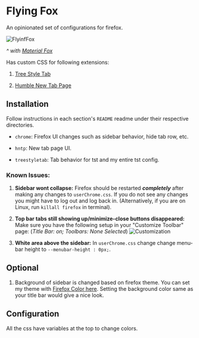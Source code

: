 # Flying Fox

An opinionated set of configurations for firefox.

![FlyinfFox](https://github.com/akshat46/FlyingFox/blob/master/img/demo.gif)

*^ with [Material Fox](https://github.com/muckSponge/MaterialFox)*

Has custom CSS for following extensions:

1. [Tree Style Tab](https://addons.mozilla.org/en-US/firefox/addon/tree-style-tab/)

2. [Humble New Tab Page](https://addons.mozilla.org/en-US/firefox/addon/humble-new-tab/)

## Installation

Follow instructions in each section's `README` readme under their respective directories.

- `chrome`: Firefox UI changes such as sidebar behavior, hide tab row, etc.

- `hntp`: New tab page UI.

- `treestyletab`: Tab behavior for tst and my entire tst config.

### Known Issues: 

1. **Sidebar wont collapse:** Firefox should be restarted ***completely*** after making any changes to `userChrome.css`. If you do not see any changes you might have to log out and log back in. (Alternatively, if you are on Linux, run `killall firefox` in terminal). 

2. **Top bar tabs still showing up/minimize-close buttons disappeared:** Make sure you have the following setup in your "Customize Toolbar" page: (*Title Bar: on; Toolbars: None Selected*)
![Customization](https://github.com/akshat46/FlyingFox/blob/master/img/customization.png)

3. **White area above the sidebar:** In `userChrome.css` change change menu-bar height to `--menubar-height : 0px;`. 

## Optional

1. Background of sidebar is changed based on firefox theme. You can set my theme with [Firefox Color here](https://color.firefox.com/?theme=XQAAAAIfAQAAAAAAAABBqYhm849SCia2CaaEGccwS-xNKlhWuMf61H-qemtFQ7JmIThKEJYbO6BYtxXFN3QVwfgIyLdrYygaud86UIpkiO8YN31rNYQT4wbIyYwCNHU7jaUMww6R7XMYKHXDUCvMW7_0AiLugqKwZ2mhpvOqQw__PRrGb_w5dNZqMUkPfE4UsOjehwu76ZgYlAyi-kcs2o76aC30rqSaUf9RJtUHhA_oQODqn_yh5tM). Setting the background color same as your title bar would give a nice look.

## Configuration

All the css have variables at the top to change colors.
